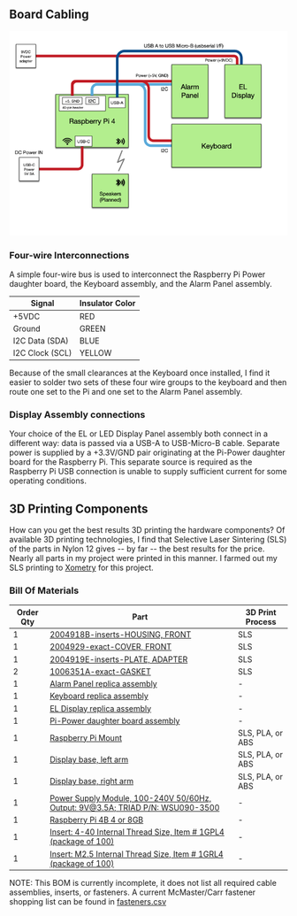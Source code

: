 ## Board Cabling

![The first DSKY-matic prototype](images/DSKY-matic-blocks.png)

### Four-wire Interconnections

A simple four-wire bus is used to interconnect the Raspberry Pi Power daughter board, the Keyboard assembly, and the Alarm Panel assembly.

| Signal          | Insulator Color   |
| --------------- | -----------  |
| +5VDC           | RED          |
| Ground          | GREEN        |
| I2C Data (SDA)  | BLUE         |
| I2C Clock (SCL) | YELLOW       |

Because of the small clearances at the Keyboard once installed, I find it easier to solder two sets of these four wire groups to the keyboard and then route one set to the Pi and one set to the Alarm Panel assembly.

### Display Assembly connections

Your choice of the EL or LED Display Panel assembly both connect in a different way: data is passed via a USB-A to USB-Micro-B cable.  Separate power is supplied by a +3.3V/GND pair originating at the Pi-Power daughter board for the Raspberry Pi.  This separate source is required as the Raspberry Pi USB connection is unable to supply sufficient current for some operating conditions.

## 3D Printing Components

How can you get the best results 3D printing the hardware components?  Of available 3D printing technologies, I find that Selective Laser Sintering (SLS) of the parts in Nylon 12 gives -- by far -- the best results for the price.  Nearly all parts in my project were printed in this manner.  I farmed out my SLS printing to [Xometry](https://www.xometry.com/) for this project.

### Bill Of Materials

| Order Qty | Part           | 3D Print Process |
|----| --------------- | --------------  |
|1| [2004918B-inserts-HOUSING, FRONT](https://github.com/rrainey/DSKY-matic/blob/master/hardware/2004918B-inserts-HOUSING%2C%20FRONT.step)  | SLS     |
|1| [2004929-exact-COVER, FRONT](https://github.com/rrainey/DSKY-matic/blob/master/hardware/2004929-exact-COVER%2C%20FRONT.step)       | SLS     |
|1| [2004919E-inserts-PLATE, ADAPTER](https://github.com/rrainey/DSKY-matic/blob/master/hardware/2004919E-inserts-PLATE%2C%20ADAPTER.step)  | SLS     |
|2| [1006351A-exact-GASKET](https://github.com/rrainey/DSKY-matic/blob/master/hardware/1006351A-exact-GASKET.step)  | SLS     |
|1| [Alarm Panel replica assembly](https://github.com/rrainey/DSKY-alarm-panel-replica) | -   |
|1| [Keyboard replica assembly](DSKY-keyboard-replica) | -    |
|1| [EL Display replica assembly](https://github.com/rrainey/DSKY-digital-indicator-replica) | -    |
|1| [Pi-Power daughter board assembly](https://github.com/rrainey/Pi-Power) | -    |
|1| [Raspberry Pi Mount](https://github.com/rrainey/DSKY-matic/blob/master/hardware/pi-mount.step) | SLS, PLA, or ABS    |
|1| [Display base, left arm](https://github.com/rrainey/DSKY-matic/blob/master/hardware/left-base.step) | SLS, PLA, or ABS    |
|1| [Display base, right arm](https://github.com/rrainey/DSKY-matic/blob/master/hardware/right-base.step) | SLS, PLA, or ABS    |
|1| [Power Supply Module, 100-240V 50/60Hz, Output: 9V@3.5A; TRIAD P/N: WSU090-3500](https://github.com/rrainey/DSKY-matic/blob/master/hardware/right-base.step) | -    |
|1| [Raspberry Pi 4B 4 or 8GB](https://www.raspberrypi.com/products/raspberry-pi-4-model-b/) | -    |
|1| [Insert: 4-40 Internal Thread Size, Item # 1GPL4 (package of 100)](https://www.grainger.com/product/GRAINGER-APPROVED-Ultrasonic-Insert-4-40-Internal-1GPL4) | -    |
|1| [Insert: M2.5 Internal Thread Size, Item # 1GRL4 (package of 100)](https://www.grainger.com/product/GRAINGER-APPROVED-Ultrasonic-Insert-M2-5-x-0-1GRL4) | -    |

NOTE: This BOM is currently incomplete, it does not list all required cable assemblies, inserts, or fasteners.
A current McMaster/Carr fastener shopping list can be found in [fasteners.csv](fasteners.csv)